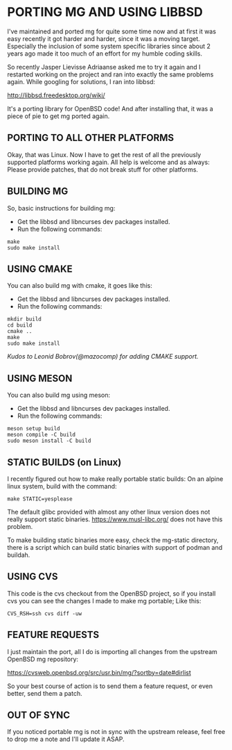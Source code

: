 # PORTING MG AND USING LIBBSD

I've maintained and ported mg for quite some time now and at first it was easy
recently it got harder and harder, since it was a moving target. Especially the
inclusion of some system specific libraries since about 2 years ago made it too
much of an effort for my humble coding skills.

So recently Jasper Lievisse Adriaanse asked me to try it again and I restarted
working on the project and ran into exactly the same problems again. While
googling for solutions, I ran into libbsd:

  http://libbsd.freedesktop.org/wiki/

It's a porting library for OpenBSD code! And after installing that, it was a
piece of pie to get mg ported again.

## PORTING TO ALL OTHER PLATFORMS

Okay, that was Linux. Now I have to get the rest of all the previously supported
platforms working again. All help is welcome and as always:  Please provide
patches, that do not break stuff for other platforms.

## BUILDING MG

So, basic instructions for building mg:

 - Get the libbsd and libncurses dev packages installed.
 - Run the following commands:

```
make
sudo make install
```

## USING CMAKE

You can also build mg with cmake, it goes like this:

 - Get the libbsd and libncurses dev packages installed.
 - Run the following commands:

```
mkdir build
cd build
cmake ..
make
sudo make install
```

*Kudos to Leonid Bobrov(@mazocomp) for adding CMAKE support.*

## USING MESON

You can also build mg using meson:

 - Get the libbsd and libncurses dev packages installed.
 - Run the following commands:

```
meson setup build
meson compile -C build
sudo meson install -C build
```


## STATIC BUILDS (on Linux)

I recently figured out how to make really portable static builds: On an alpine
linux system, build with the command:

```
make STATIC=yesplease
```

The default glibc provided with almost any other linux version does not really
support static binaries. https://www.musl-libc.org/ does not have this problem.

To make building static binaries more easy, check the mg-static directory, there
is a script which can build static binaries with support of podman and buildah.


## USING CVS

This code is the cvs checkout from the OpenBSD project, so if you install cvs
you can see the changes I made to make mg portable; Like this:

```
CVS_RSH=ssh cvs diff -uw
```

## FEATURE REQUESTS

I just maintain the port, all I do is importing all changes from the upstream
OpenBSD mg repository:

  https://cvsweb.openbsd.org/src/usr.bin/mg/?sortby=date#dirlist

So your best course of action is to send them a feature request, or even better,
send them a patch.

## OUT OF SYNC

If you noticed portable mg is not in sync with the upstream release, feel free
to drop me a note and I'll update it ASAP.
